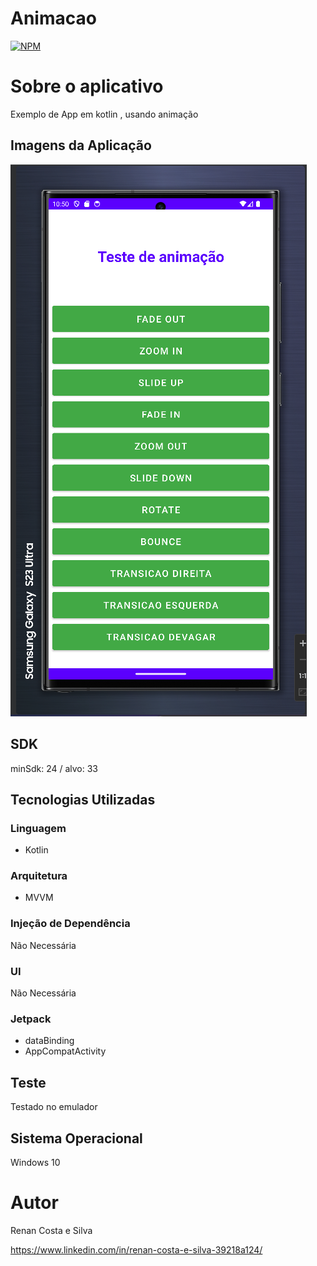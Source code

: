 # Animacao
[![NPM](https://img.shields.io/npm/l/react)](https://github.com/RenanCostaSilva/Animacao/blob/main/LICENSE)


# Sobre o aplicativo
Exemplo de App em kotlin , usando animação 

## Imagens da Aplicação
![mobile 1](https://github.com/RenanCostaSilva/Animacao/blob/master/imagem1.png)

## SDK
minSdk: 24 / alvo: 33

## Tecnologias Utilizadas

### Linguagem
- Kotlin

### Arquitetura
- MVVM

### Injeção de Dependência
Não Necessária

### UI
Não Necessária

### Jetpack
- dataBinding
- AppCompatActivity

## Teste
Testado no emulador

## Sistema Operacional
Windows 10

# Autor
Renan Costa e Silva

https://www.linkedin.com/in/renan-costa-e-silva-39218a124/
